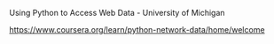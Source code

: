 Using Python to Access Web Data - University of Michigan

https://www.coursera.org/learn/python-network-data/home/welcome

